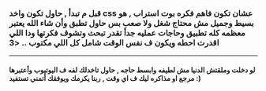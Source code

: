 ### قبل م تبدأ , حاول تكون واخد css عشان تكون فاهم فكره بوت استراب , هو بسيط وجميل مش محتاج شغل ولا صعب بس حاول تطبق وأن شاء الله يعتبر معظمه كله تطبيق وحاجات عمليه جدأ تقدر تبحث وتشوف فكرتها ودا اللي اقدرت احطه ويكون ف نفس الوقت شامل كل اللي مكتوب .. <3

---

#### لو دخلت وملقتش الدنيا مش لطيفه وابسط حاجه , حاول تاخدلك لفه ف اليوتيوب وأعتبرها مرجع او مذاكره ليك ف اي وقت , ربنا يكرمك ويوفقك أتمني تستفيد :)
